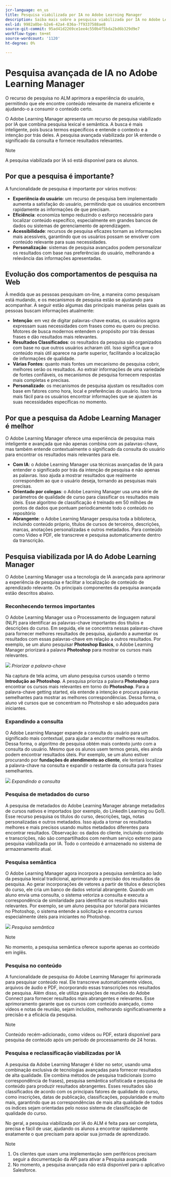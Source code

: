 ```yaml
---
jcr-language: en_us
title: Pesquisa viabilizada por IA no Adobe Learning Manager
description: Saiba mais sobre a pesquisa viabilizada por IA no Adobe Learning Manager
exl-id: 9982a8be-b2e6-42a4-836a-7f9337588ae8
source-git-commit: 95ad41d2269ce1ee4c550b4f5bda2bd6b329d9e7
workflow-type: tm+mt
source-wordcount: '1120'
ht-degree: 0%

---
```


# Pesquisa avançada de IA no Adobe Learning Manager

O recurso de pesquisa no ALM aprimora a experiência do usuário, permitindo que ele encontre conteúdo relevante de maneira eficiente e ajudando-o a consumir o conteúdo certo.

O Adobe Learning Manager apresenta um recurso de pesquisa viabilizado por IA que combina pesquisa lexical e semântica. A busca é mais inteligente, pois busca termos específicos e entende o contexto e a intenção por trás deles. A pesquisa avançada viabilizada por IA entende o significado da consulta e fornece resultados relevantes.

>[!NOTE]
>
>A pesquisa viabilizada por IA só está disponível para os alunos.

## Por que a pesquisa é importante?

A funcionalidade de pesquisa é importante por vários motivos:

* **Experiência do usuário**: um recurso de pesquisa bem implementado aumenta a satisfação do usuário, permitindo que os usuários encontrem rapidamente as informações de que precisam.
* **Eficiência**: economiza tempo reduzindo o esforço necessário para localizar conteúdo específico, especialmente em grandes bancos de dados ou sistemas de gerenciamento de aprendizagem.
* **Acessibilidade**: recursos de pesquisa eficazes tornam as informações mais acessíveis, garantindo que os usuários possam se envolver com conteúdo relevante para suas necessidades.
* **Personalização**: sistemas de pesquisa avançados podem personalizar os resultados com base nas preferências do usuário, melhorando a relevância das informações apresentadas.

## Evolução dos comportamentos de pesquisa na Web

À medida que as pessoas pesquisam on-line, a maneira como pesquisam está mudando, e os mecanismos de pesquisa estão se ajustando para acompanhar. A seguir estão algumas das principais maneiras pelas quais as pessoas buscam informações atualmente:

* **Intenção**: em vez de digitar palavras-chave exatas, os usuários agora expressam suas necessidades com frases como eu quero ou preciso. Motores de busca modernos entendem o propósito por trás dessas frases e dão resultados mais relevantes.
* **Resultados Classificados**: os resultados da pesquisa são organizados com base no que outros usuários acharam útil. Isso significa que o conteúdo mais útil aparece na parte superior, facilitando a localização de informações de qualidade.
* **Várias Fontes**: quanto mais fontes um mecanismo de pesquisa cobrir, melhores serão os resultados. Ao extrair informações de uma variedade de fontes confiáveis, os mecanismos de pesquisa fornecem respostas mais completas e precisas.
* **Personalizado**: os mecanismos de pesquisa ajustam os resultados com base em fatores como hora, local e preferências do usuário. Isso torna mais fácil para os usuários encontrar informações que se ajustem às suas necessidades específicas no momento.

## Por que a pesquisa da Adobe Learning Manager é melhor

O Adobe Learning Manager oferece uma experiência de pesquisa mais inteligente e avançada que não apenas combina com as palavras-chave, mas também entende contextualmente o significado da consulta do usuário para encontrar os resultados mais relevantes para ele.

* **Com IA**: o Adobe Learning Manager usa técnicas avançadas de IA para entender o significado por trás da intenção de pesquisa e não apenas as palavras. Isso ajuda a mostrar resultados que realmente correspondem ao que o usuário deseja, tornando as pesquisas mais precisas.
* **Orientado por colegas**: o Adobe Learning Manager usa uma série de parâmetros de qualidade de curso para classificar os resultados mais úteis. Esse algoritmo de classificação é treinado em 50 milhões de pontos de dados que pontuam periodicamente todo o conteúdo no repositório
* **Abrangente**: o Adobe Learning Manager pesquisa toda a biblioteca, incluindo conteúdo próprio, títulos de cursos de terceiros, descrições, marcas, anotações personalizadas e outros metadados. Para conteúdo como Vídeo e PDF, ele transcreve e pesquisa automaticamente dentro da transcrição.

## Pesquisa viabilizada por IA do Adobe Learning Manager

O Adobe Learning Manager usa a tecnologia de IA avançada para aprimorar a experiência de pesquisa e facilitar a localização de conteúdo de aprendizado relevante. Os principais componentes da pesquisa avançada estão descritos abaixo.

### Reconhecendo termos importantes

O Adobe Learning Manager usa o Processamento de linguagem natural (NLP) para identificar as palavras-chave importantes dos títulos e descrições do curso. Em seguida, ele se concentra nessas palavras-chave para fornecer melhores resultados de pesquisa, ajudando a aumentar os resultados com essas palavras-chave em relação a outros resultados. Por exemplo, se um aluno pesquisar **Photoshop Basics**, o Adobe Learning Manager priorizará a palavra **Photoshop** para mostrar os cursos mais relevantes.

![](assets/search-2.png)
_Priorizar a palavra-chave_

Na captura de tela acima, um aluno pesquisa cursos usando o termo **Introdução ao Photoshop**. A pesquisa prioriza a palavra **Photoshop** para encontrar os cursos mais relevantes em torno do **Photoshop**. Para a palavra-chave getting started, ela entende a intenção e procura palavras semelhantes para mostrar as melhores correspondências. Dessa forma, o aluno vê cursos que se concentram no Photoshop e são adequados para iniciantes.

### Expandindo a consulta

O Adobe Learning Manager expande a consulta do usuário para um significado mais contextual, para ajudar a encontrar melhores resultados. Dessa forma, o algoritmo de pesquisa obtém mais contexto junto com a consulta do usuário. Mesmo que os alunos usem termos gerais, eles ainda podem encontrar resultados úteis. Por exemplo, se um aluno estiver procurando por **fundações de atendimento ao cliente**, ele tentará localizar a palavra-chave na consulta e expandir o restante da consulta para frases semelhantes.

![](assets/search-1.png)
_Expandindo a consulta_

### Pesquisa de metadados do curso

A pesquisa de metadados do Adobe Learning Manager abrange metadados de cursos nativos e importados (por exemplo, do LinkedIn Learning ou Go1). Esse recurso pesquisa os títulos do curso, descrições, tags, notas personalizadas e outros metadados. Isso ajuda a tornar os resultados melhores e mais precisos usando muitos metadados diferentes para encontrar resultados.
Observação: os dados do cliente, incluindo conteúdo e transcrições, não são compartilhados com nenhum serviço externo para pesquisa viabilizada por IA. Todo o conteúdo é armazenado no sistema de armazenamento atual.

### Pesquisa semântica

O Adobe Learning Manager agora incorpora a pesquisa semântica ao lado da pesquisa lexical tradicional, aprimorando a precisão dos resultados da pesquisa. Ao gerar incorporações de vetores a partir de títulos e descrições do curso, ele cria um banco de dados vetorial abrangente. Quando um aluno envia uma consulta, o sistema vetoriza a consulta e executa a correspondência de similaridade para identificar os resultados mais relevantes. Por exemplo, se um aluno pesquisa por tutorial para iniciantes no Photoshop, o sistema entende a solicitação e encontra cursos especialmente úteis para iniciantes no Photoshop.

![](assets/semantic-search.png)
_Pesquisa semântica_

>[!NOTE]
>
>No momento, a pesquisa semântica oferece suporte apenas ao conteúdo em inglês.

### Pesquisa no conteúdo

A funcionalidade de pesquisa do Adobe Learning Manager foi aprimorada para pesquisar conteúdo real. Ele transcreve automaticamente vídeos, arquivos de áudio e PDF, incorporando essas transcrições nos resultados de pesquisa. Além disso, ele utiliza gravações de reuniões do Adobe Connect para fornecer resultados mais abrangentes e relevantes. Esse aprimoramento garante que os cursos com conteúdo avançado, como vídeos e notas de reunião, sejam incluídos, melhorando significativamente a precisão e a eficácia da pesquisa.

>[!NOTE]
>
>Conteúdo recém-adicionado, como vídeos ou PDF, estará disponível para pesquisa de conteúdo após um período de processamento de 24 horas.

### Pesquisa e reclassificação viabilizadas por IA

A pesquisa da Adobe Learning Manager é líder no setor, usando uma combinação exclusiva de tecnologias avançadas para fornecer resultados de alta qualidade. Ele combina métodos de pesquisa tradicionais (como correspondência de frases), pesquisa semântica sofisticada e pesquisa de conteúdo para produzir resultados abrangentes. Esses resultados são classificados de acordo com os principais fatores de qualidade do curso, como inscrições, datas de publicação, classificações, popularidade e muito mais, garantindo que as correspondências de mais alta qualidade de todos os índices sejam orientadas pelo nosso sistema de classificação de qualidade do curso.

No geral, a pesquisa viabilizada por IA do ALM é feita para ser completa, precisa e fácil de usar, ajudando os alunos a encontrar rapidamente exatamente o que precisam para apoiar sua jornada de aprendizado.


>[!NOTE]
>
>1. Os clientes que usam uma implementação sem periféricos precisam seguir a documentação da API para ativar a Pesquisa avançada
>2. No momento, a pesquisa avançada não está disponível para o aplicativo Salesforce.
